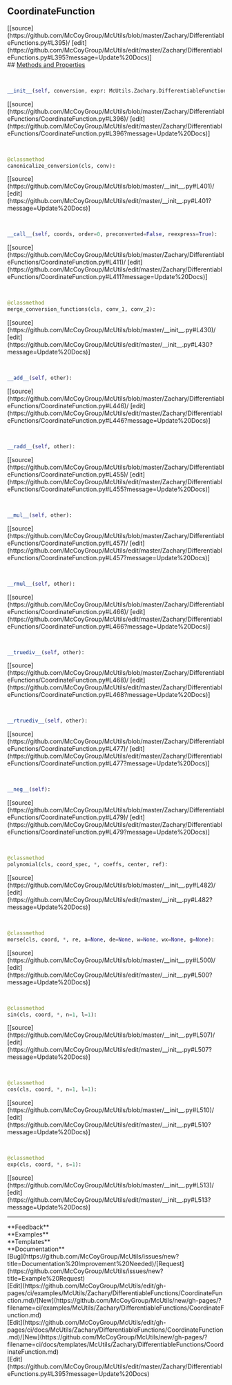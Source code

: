 ## <a id="McUtils.Zachary.DifferentiableFunctions.CoordinateFunction">CoordinateFunction</a> 

<div class="docs-source-link" markdown="1">
[[source](https://github.com/McCoyGroup/McUtils/blob/master/Zachary/DifferentiableFunctions.py#L395)/
[edit](https://github.com/McCoyGroup/McUtils/edit/master/Zachary/DifferentiableFunctions.py#L395?message=Update%20Docs)]
</div>









<div class="collapsible-section">
 <div class="collapsible-section collapsible-section-header" markdown="1">
## <a class="collapse-link" data-toggle="collapse" href="#methods" markdown="1"> Methods and Properties</a> <a class="float-right" data-toggle="collapse" href="#methods"><i class="fa fa-chevron-down"></i></a>
 </div>
 <div class="collapsible-section collapsible-section-body collapse show" id="methods" markdown="1">
 
<a id="McUtils.Zachary.DifferentiableFunctions.CoordinateFunction.__init__" class="docs-object-method">&nbsp;</a> 
```python
__init__(self, conversion, expr: McUtils.Zachary.DifferentiableFunctions.DifferentiableFunction): 
```
<div class="docs-source-link" markdown="1">
[[source](https://github.com/McCoyGroup/McUtils/blob/master/Zachary/DifferentiableFunctions/CoordinateFunction.py#L396)/
[edit](https://github.com/McCoyGroup/McUtils/edit/master/Zachary/DifferentiableFunctions/CoordinateFunction.py#L396?message=Update%20Docs)]
</div>


<a id="McUtils.Zachary.DifferentiableFunctions.CoordinateFunction.canonicalize_conversion" class="docs-object-method">&nbsp;</a> 
```python
@classmethod
canonicalize_conversion(cls, conv): 
```
<div class="docs-source-link" markdown="1">
[[source](https://github.com/McCoyGroup/McUtils/blob/master/__init__.py#L401)/
[edit](https://github.com/McCoyGroup/McUtils/edit/master/__init__.py#L401?message=Update%20Docs)]
</div>


<a id="McUtils.Zachary.DifferentiableFunctions.CoordinateFunction.__call__" class="docs-object-method">&nbsp;</a> 
```python
__call__(self, coords, order=0, preconverted=False, reexpress=True): 
```
<div class="docs-source-link" markdown="1">
[[source](https://github.com/McCoyGroup/McUtils/blob/master/Zachary/DifferentiableFunctions/CoordinateFunction.py#L411)/
[edit](https://github.com/McCoyGroup/McUtils/edit/master/Zachary/DifferentiableFunctions/CoordinateFunction.py#L411?message=Update%20Docs)]
</div>


<a id="McUtils.Zachary.DifferentiableFunctions.CoordinateFunction.merge_conversion_functions" class="docs-object-method">&nbsp;</a> 
```python
@classmethod
merge_conversion_functions(cls, conv_1, conv_2): 
```
<div class="docs-source-link" markdown="1">
[[source](https://github.com/McCoyGroup/McUtils/blob/master/__init__.py#L430)/
[edit](https://github.com/McCoyGroup/McUtils/edit/master/__init__.py#L430?message=Update%20Docs)]
</div>


<a id="McUtils.Zachary.DifferentiableFunctions.CoordinateFunction.__add__" class="docs-object-method">&nbsp;</a> 
```python
__add__(self, other): 
```
<div class="docs-source-link" markdown="1">
[[source](https://github.com/McCoyGroup/McUtils/blob/master/Zachary/DifferentiableFunctions/CoordinateFunction.py#L446)/
[edit](https://github.com/McCoyGroup/McUtils/edit/master/Zachary/DifferentiableFunctions/CoordinateFunction.py#L446?message=Update%20Docs)]
</div>


<a id="McUtils.Zachary.DifferentiableFunctions.CoordinateFunction.__radd__" class="docs-object-method">&nbsp;</a> 
```python
__radd__(self, other): 
```
<div class="docs-source-link" markdown="1">
[[source](https://github.com/McCoyGroup/McUtils/blob/master/Zachary/DifferentiableFunctions/CoordinateFunction.py#L455)/
[edit](https://github.com/McCoyGroup/McUtils/edit/master/Zachary/DifferentiableFunctions/CoordinateFunction.py#L455?message=Update%20Docs)]
</div>


<a id="McUtils.Zachary.DifferentiableFunctions.CoordinateFunction.__mul__" class="docs-object-method">&nbsp;</a> 
```python
__mul__(self, other): 
```
<div class="docs-source-link" markdown="1">
[[source](https://github.com/McCoyGroup/McUtils/blob/master/Zachary/DifferentiableFunctions/CoordinateFunction.py#L457)/
[edit](https://github.com/McCoyGroup/McUtils/edit/master/Zachary/DifferentiableFunctions/CoordinateFunction.py#L457?message=Update%20Docs)]
</div>


<a id="McUtils.Zachary.DifferentiableFunctions.CoordinateFunction.__rmul__" class="docs-object-method">&nbsp;</a> 
```python
__rmul__(self, other): 
```
<div class="docs-source-link" markdown="1">
[[source](https://github.com/McCoyGroup/McUtils/blob/master/Zachary/DifferentiableFunctions/CoordinateFunction.py#L466)/
[edit](https://github.com/McCoyGroup/McUtils/edit/master/Zachary/DifferentiableFunctions/CoordinateFunction.py#L466?message=Update%20Docs)]
</div>


<a id="McUtils.Zachary.DifferentiableFunctions.CoordinateFunction.__truediv__" class="docs-object-method">&nbsp;</a> 
```python
__truediv__(self, other): 
```
<div class="docs-source-link" markdown="1">
[[source](https://github.com/McCoyGroup/McUtils/blob/master/Zachary/DifferentiableFunctions/CoordinateFunction.py#L468)/
[edit](https://github.com/McCoyGroup/McUtils/edit/master/Zachary/DifferentiableFunctions/CoordinateFunction.py#L468?message=Update%20Docs)]
</div>


<a id="McUtils.Zachary.DifferentiableFunctions.CoordinateFunction.__rtruediv__" class="docs-object-method">&nbsp;</a> 
```python
__rtruediv__(self, other): 
```
<div class="docs-source-link" markdown="1">
[[source](https://github.com/McCoyGroup/McUtils/blob/master/Zachary/DifferentiableFunctions/CoordinateFunction.py#L477)/
[edit](https://github.com/McCoyGroup/McUtils/edit/master/Zachary/DifferentiableFunctions/CoordinateFunction.py#L477?message=Update%20Docs)]
</div>


<a id="McUtils.Zachary.DifferentiableFunctions.CoordinateFunction.__neg__" class="docs-object-method">&nbsp;</a> 
```python
__neg__(self): 
```
<div class="docs-source-link" markdown="1">
[[source](https://github.com/McCoyGroup/McUtils/blob/master/Zachary/DifferentiableFunctions/CoordinateFunction.py#L479)/
[edit](https://github.com/McCoyGroup/McUtils/edit/master/Zachary/DifferentiableFunctions/CoordinateFunction.py#L479?message=Update%20Docs)]
</div>


<a id="McUtils.Zachary.DifferentiableFunctions.CoordinateFunction.polynomial" class="docs-object-method">&nbsp;</a> 
```python
@classmethod
polynomial(cls, coord_spec, *, coeffs, center, ref): 
```
<div class="docs-source-link" markdown="1">
[[source](https://github.com/McCoyGroup/McUtils/blob/master/__init__.py#L482)/
[edit](https://github.com/McCoyGroup/McUtils/edit/master/__init__.py#L482?message=Update%20Docs)]
</div>


<a id="McUtils.Zachary.DifferentiableFunctions.CoordinateFunction.morse" class="docs-object-method">&nbsp;</a> 
```python
@classmethod
morse(cls, coord, *, re, a=None, de=None, w=None, wx=None, g=None): 
```
<div class="docs-source-link" markdown="1">
[[source](https://github.com/McCoyGroup/McUtils/blob/master/__init__.py#L500)/
[edit](https://github.com/McCoyGroup/McUtils/edit/master/__init__.py#L500?message=Update%20Docs)]
</div>


<a id="McUtils.Zachary.DifferentiableFunctions.CoordinateFunction.sin" class="docs-object-method">&nbsp;</a> 
```python
@classmethod
sin(cls, coord, *, n=1, l=1): 
```
<div class="docs-source-link" markdown="1">
[[source](https://github.com/McCoyGroup/McUtils/blob/master/__init__.py#L507)/
[edit](https://github.com/McCoyGroup/McUtils/edit/master/__init__.py#L507?message=Update%20Docs)]
</div>


<a id="McUtils.Zachary.DifferentiableFunctions.CoordinateFunction.cos" class="docs-object-method">&nbsp;</a> 
```python
@classmethod
cos(cls, coord, *, n=1, l=1): 
```
<div class="docs-source-link" markdown="1">
[[source](https://github.com/McCoyGroup/McUtils/blob/master/__init__.py#L510)/
[edit](https://github.com/McCoyGroup/McUtils/edit/master/__init__.py#L510?message=Update%20Docs)]
</div>


<a id="McUtils.Zachary.DifferentiableFunctions.CoordinateFunction.exp" class="docs-object-method">&nbsp;</a> 
```python
@classmethod
exp(cls, coord, *, s=1): 
```
<div class="docs-source-link" markdown="1">
[[source](https://github.com/McCoyGroup/McUtils/blob/master/__init__.py#L513)/
[edit](https://github.com/McCoyGroup/McUtils/edit/master/__init__.py#L513?message=Update%20Docs)]
</div>
 </div>
</div>












---


<div markdown="1" class="text-secondary">
<div class="container">
  <div class="row">
   <div class="col" markdown="1">
**Feedback**   
</div>
   <div class="col" markdown="1">
**Examples**   
</div>
   <div class="col" markdown="1">
**Templates**   
</div>
   <div class="col" markdown="1">
**Documentation**   
</div>
   <div class="col" markdown="1">
   
</div>
   <div class="col" markdown="1">
   
</div>
   <div class="col" markdown="1">
   
</div>
</div>
  <div class="row">
   <div class="col" markdown="1">
[Bug](https://github.com/McCoyGroup/McUtils/issues/new?title=Documentation%20Improvement%20Needed)/[Request](https://github.com/McCoyGroup/McUtils/issues/new?title=Example%20Request)   
</div>
   <div class="col" markdown="1">
[Edit](https://github.com/McCoyGroup/McUtils/edit/gh-pages/ci/examples/McUtils/Zachary/DifferentiableFunctions/CoordinateFunction.md)/[New](https://github.com/McCoyGroup/McUtils/new/gh-pages/?filename=ci/examples/McUtils/Zachary/DifferentiableFunctions/CoordinateFunction.md)   
</div>
   <div class="col" markdown="1">
[Edit](https://github.com/McCoyGroup/McUtils/edit/gh-pages/ci/docs/McUtils/Zachary/DifferentiableFunctions/CoordinateFunction.md)/[New](https://github.com/McCoyGroup/McUtils/new/gh-pages/?filename=ci/docs/templates/McUtils/Zachary/DifferentiableFunctions/CoordinateFunction.md)   
</div>
   <div class="col" markdown="1">
[Edit](https://github.com/McCoyGroup/McUtils/edit/master/Zachary/DifferentiableFunctions.py#L395?message=Update%20Docs)   
</div>
   <div class="col" markdown="1">
   
</div>
   <div class="col" markdown="1">
   
</div>
   <div class="col" markdown="1">
   
</div>
</div>
</div>
</div>